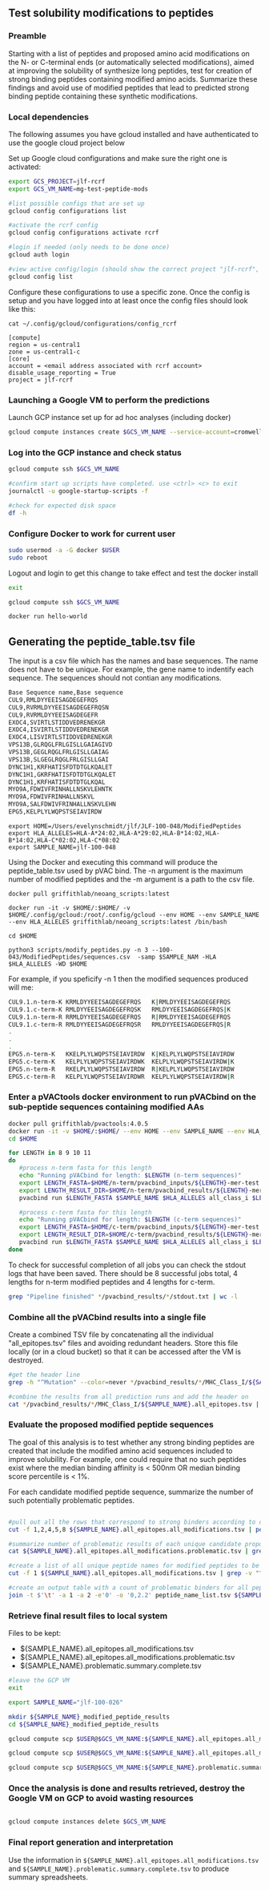 ## Test solubility modifications to peptides

### Preamble
Starting with a list of peptides and proposed amino acid modifications on the N- or C-terminal ends (or automatically selected modifications), aimed at improving the solubility of synthesize long peptides, test for creation of strong binding peptides containing modified amino acids. Summarize these findings and avoid use of modified peptides that lead to predicted strong binding peptide containing these synthetic modifications.

### Local dependencies
The following assumes you have gcloud installed and have authenticated to use the google cloud project below

Set up Google cloud configurations and make sure the right one is activated:
```bash 
export GCS_PROJECT=jlf-rcrf
export GCS_VM_NAME=mg-test-peptide-mods 

#list possible configs that are set up
gcloud config configurations list

#activate the rcrf config
gcloud config configurations activate rcrf

#login if needed (only needs to be done once)
gcloud auth login 

#view active config/login (should show the correct project "jlf-rcrf", zone, and email address)
gcloud config list

```

Configure these configurations to use a specific zone. Once the config is setup and you have logged into at least once the config files should look like this:

`cat ~/.config/gcloud/configurations/config_rcrf`

```
[compute]
region = us-central1
zone = us-central1-c
[core]
account = <email address associated with rcrf account>
disable_usage_reporting = True
project = jlf-rcrf
```

### Launching a Google VM to perform the predictions
Launch GCP instance set up for ad hoc analyses (including docker)

```bash
gcloud compute instances create $GCS_VM_NAME --service-account=cromwell-server@$GCS_PROJECT.iam.gserviceaccount.com --source-machine-image=jlf-adhoc-v1 --network=cloud-workflows --subnet=cloud-workflows-default --boot-disk-size=250GB --boot-disk-type=pd-ssd --machine-type=e2-standard-8
```

### Log into the GCP instance and check status

```bash
gcloud compute ssh $GCS_VM_NAME 

#confirm start up scripts have completed. use <ctrl> <c> to exit
journalctl -u google-startup-scripts -f

#check for expected disk space
df -h 

```

### Configure Docker to work for current user

```bash
sudo usermod -a -G docker $USER
sudo reboot

```

Logout and login to get this change to take effect and test the docker install
```bash
exit

gcloud compute ssh $GCS_VM_NAME 

docker run hello-world

```


## Generating the peptide_table.tsv file

The input is a csv file which has the names and base sequences. The name does not have to be unique.
For example, the gene name to indentify each sequence. The sequences should not contian any modifications. 

```bash
Base Sequence name,Base sequence
CUL9,RMLDYYEEISAGDEGEFRQS
CUL9,RVRMLDYYEEISAGDEGEFRQSN
CUL9,RVRMLDYYEEISAGDEGEFR
EXOC4,SVIRTLSTIDDVEDRENEKGR
EXOC4,ISVIRTLSTIDDVEDRENEKGR
EXOC4,LISVIRTLSTIDDVEDRENEKGR
VPS13B,GLRQGLFRLGISLLGAIAGIVD
VPS13B,GEGLRQGLFRLGISLLGAIAG
VPS13B,SLGEGLRQGLFRLGISLLGAI
DYNC1H1,KRFHATISFDTDTGLKQALET
DYNC1H1,GKRFHATISFDTDTGLKQALET
DYNC1H1,KRFHATISFDTDTGLKQAL
MYO9A,FDWIVFRINHALLNSKVLEHNTK
MYO9A,FDWIVFRINHALLNSKVL
MYO9A,SALFDWIVFRINHALLNSKVLEHN
EPG5,KELPLYLWQPSTSEIAVIRDW
```

```
export HOME=/Users/evelynschmidt/jlf/JLF-100-048/ModifiedPeptides
export HLA_ALLELES=HLA-A*24:02,HLA-A*29:02,HLA-B*14:02,HLA-B*14:02,HLA-C*02:02,HLA-C*08:02
export SAMPLE_NAME=jlf-100-048
```



Using the Docker and executing this command will produce the peptide_table.tsv used by pVAC bind. 
The -n argument is the maximum number of modified peptides and the -m argument is a path to the csv file.

```
docker pull griffithlab/neoang_scripts:latest

docker run -it -v $HOME/:$HOME/ -v $HOME/.config/gcloud:/root/.config/gcloud --env HOME --env SAMPLE_NAME --env HLA_ALLELES griffithlab/neoang_scripts:latest /bin/bash

cd $HOME

python3 scripts/modify_peptides.py -n 3 --100-043/ModifiedPeptides/sequences.csv  -samp $SAMPLE_NAM -HLA $HLA_ALLELES -WD $HOME
```

For example, if you speficify -n 1 then the modified sequences produced will me:

```bash
CUL9.1.n-term-K	KRMLDYYEEISAGDEGEFRQS	K|RMLDYYEEISAGDEGEFRQS
CUL9.1.c-term-K	RMLDYYEEISAGDEGEFRQSK	RMLDYYEEISAGDEGEFRQS|K
CUL9.1.n-term-R	RRMLDYYEEISAGDEGEFRQS	R|RMLDYYEEISAGDEGEFRQS
CUL9.1.c-term-R	RMLDYYEEISAGDEGEFRQSR	RMLDYYEEISAGDEGEFRQS|R
.
.
.
EPG5.n-term-K	KKELPLYLWQPSTSEIAVIRDW	K|KELPLYLWQPSTSEIAVIRDW
EPG5.c-term-K	KELPLYLWQPSTSEIAVIRDWK	KELPLYLWQPSTSEIAVIRDW|K
EPG5.n-term-R	RKELPLYLWQPSTSEIAVIRDW	R|KELPLYLWQPSTSEIAVIRDW
EPG5.c-term-R	KELPLYLWQPSTSEIAVIRDWR	KELPLYLWQPSTSEIAVIRDW|R
```

### Enter a pVACtools docker environment to run pVACbind on the sub-peptide sequences containing modified AAs

```bash
docker pull griffithlab/pvactools:4.0.5
docker run -it -v $HOME/:$HOME/ --env HOME --env SAMPLE_NAME --env HLA_ALLELES griffithlab/pvactools:4.0.5 /bin/bash
cd $HOME

for LENGTH in 8 9 10 11
do 
   #process n-term fasta for this length
   echo "Running pVACbind for length: $LENGTH (n-term sequences)"
   export LENGTH_FASTA=$HOME/n-term/pvacbind_inputs/${LENGTH}-mer-test.fa
   export LENGTH_RESULT_DIR=$HOME/n-term/pvacbind_results/${LENGTH}-mer-test
   pvacbind run $LENGTH_FASTA $SAMPLE_NAME $HLA_ALLELES all_class_i $LENGTH_RESULT_DIR -e1 $LENGTH --n-threads 8 --iedb-install-directory /opt/iedb/ 1>$LENGTH_RESULT_DIR/stdout.txt 2>$LENGTH_RESULT_DIR/stderr.txt

   #process c-term fasta for this length
   echo "Running pVACbind for length: $LENGTH (c-term sequences)"
   export LENGTH_FASTA=$HOME/c-term/pvacbind_inputs/${LENGTH}-mer-test.fa
   export LENGTH_RESULT_DIR=$HOME/c-term/pvacbind_results/${LENGTH}-mer-test
   pvacbind run $LENGTH_FASTA $SAMPLE_NAME $HLA_ALLELES all_class_i $LENGTH_RESULT_DIR -e1 $LENGTH --n-threads 8 --iedb-install-directory /opt/iedb/ 1>$LENGTH_RESULT_DIR/stdout.txt 2>$LENGTH_RESULT_DIR/stderr.txt
done

```


To check for successful completion of all jobs you can check the stdout logs that have been saved. There should be 8 successful jobs total, 4 lengths for n-term modified peptides and 4 lengths for c-term.

```bash
grep "Pipeline finished" */pvacbind_results/*/stdout.txt | wc -l
```

### Combine all the pVACbind results into a single file
Create a combined TSV file by concatenating all the individual "all_epitopes.tsv" files and avoiding redundant headers. Store this file locally (or in a cloud bucket) so that it can be accessed after the VM is destroyed.

```bash
#get the header line
grep -h "^Mutation" --color=never */pvacbind_results/*/MHC_Class_I/${SAMPLE_NAME}.all_epitopes.tsv | sort | uniq > header.tsv

#combine the results from all prediction runs and add the header on
cat */pvacbind_results/*/MHC_Class_I/${SAMPLE_NAME}.all_epitopes.tsv | grep -v "^Mutation" | cat header.tsv - > ${SAMPLE_NAME}.all_epitopes.all_modifications.tsv

```

### Evaluate the proposed modified peptide sequences
The goal of this analysis is to test whether any strong binding peptides are created that include the modified amino acid sequences included to improve solubility. For example, one could require that no such peptides exist where the median binding affinity is < 500nm OR median binding score percentile is < 1%.

For each candidate modified peptide sequence, summarize the number of such potentially problematic peptides. 

```bash

#pull out all the rows that correspond to strong binders according to default criteria (<500nm affinity OR <1 percentile score)
cut -f 1,2,4,5,8 ${SAMPLE_NAME}.all_epitopes.all_modifications.tsv | perl -ne 'chomp; @l=split("\t",$_); $median_affinity=$l[3]; $median_percentile=$l[4]; if ($median_affinity < 500 || $median_percentile < 1){print "$_\n"}' > ${SAMPLE_NAME}.all_epitopes.all_modifications.problematic.tsv

#summarize number of problematic results of each unique candidate proposed peptide
cat ${SAMPLE_NAME}.all_epitopes.all_modifications.problematic.tsv | grep -v "^Mutation" | cut -f 1 | sort | uniq -c | sed 's/^[ ]*//' | tr " " "\t" | awk 'BEGIN {FS="\t"; OFS="\t"} {print $2, $1}' > ${SAMPLE_NAME}.problematic.summary.tsv

#create a list of all unique peptide names for modified peptides to be summarized
cut -f 1 ${SAMPLE_NAME}.all_epitopes.all_modifications.tsv | grep -v "^Mutation" | sort | uniq > peptide_name_list.tsv

#create an output table with a count of problematic binders for all peptides (include 0 if that is the case)
join -t $'\t' -a 1 -a 2 -e'0' -o '0,2.2' peptide_name_list.tsv ${SAMPLE_NAME}.problematic.summary.tsv > ${SAMPLE_NAME}.problematic.summary.complete.tsv

```

### Retrieve final result files to local system

Files to be kept:

- ${SAMPLE_NAME}.all_epitopes.all_modifications.tsv
- ${SAMPLE_NAME}.all_epitopes.all_modifications.problematic.tsv
- ${SAMPLE_NAME}.problematic.summary.complete.tsv

```bash
#leave the GCP VM
exit

export SAMPLE_NAME="jlf-100-026"

mkdir ${SAMPLE_NAME}_modified_peptide_results
cd ${SAMPLE_NAME}_modified_peptide_results

gcloud compute scp $USER@$GCS_VM_NAME:${SAMPLE_NAME}.all_epitopes.all_modifications.tsv ${SAMPLE_NAME}.all_epitopes.all_modifications.tsv

gcloud compute scp $USER@$GCS_VM_NAME:${SAMPLE_NAME}.all_epitopes.all_modifications.problematic.tsv ${SAMPLE_NAME}.all_epitopes.all_modifications.problematic.tsv

gcloud compute scp $USER@$GCS_VM_NAME:${SAMPLE_NAME}.problematic.summary.complete.tsv ${SAMPLE_NAME}.problematic.summary.complete.tsv


```

### Once the analysis is done and results retrieved, destroy the Google VM on GCP to avoid wasting resources

```bash

gcloud compute instances delete $GCS_VM_NAME

```

### Final report generation and interpretation
Use the information in `${SAMPLE_NAME}.all_epitopes.all_modifications.tsv` and `${SAMPLE_NAME}.problematic.summary.complete.tsv` to produce summary spreadsheets.

